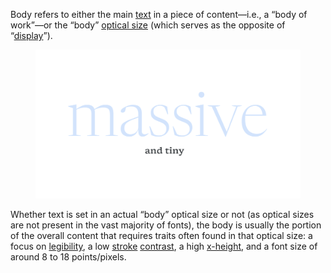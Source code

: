 
Body refers to either the main [text](/glossary/text_copy) in a piece of content—i.e., a “body of work”—or the “body” [optical size](/glossary/optical_sizes) (which serves as the opposite of “[display](/glossary/display)”).

<figure>

![The word “Massive” set in a display optical size and, beneath it, “and tiny” set in a body optical size. The body size is highlighted.](images/thumbnail.svg)

</figure>

Whether text is set in an actual “body” optical size or not (as optical sizes are not present in the vast majority of fonts), the body is usually the portion of the overall content that requires traits often found in that optical size: a focus on [legibility](/glossary/legibility_readability), a low [stroke](/glossary/stroke) [contrast](/glossary/contrast), a high [x-height](/glossary/x_height), and a font size of around 8 to 18 points/pixels.
